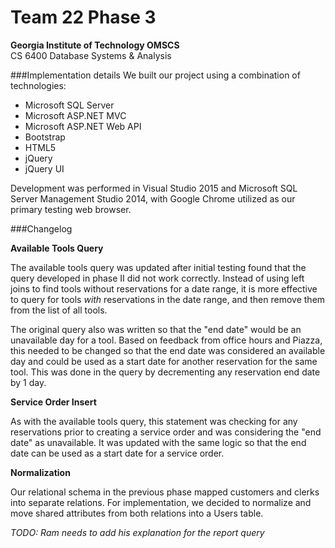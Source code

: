 Team 22 Phase 3
===

**Georgia Institute of Technology OMSCS**  
CS 6400 Database Systems & Analysis

###Implementation details
We built our project using a combination of technologies:

- Microsoft SQL Server
- Microsoft ASP.NET MVC
- Microsoft ASP.NET Web API
- Bootstrap
- HTML5
- jQuery
- jQuery UI

Development was performed in Visual Studio 2015 and Microsoft SQL Server Management Studio 2014, with Google Chrome utilized as our primary testing web browser.

###Changelog

**Available Tools Query**

The available tools query was updated after initial testing found that the query developed in phase II did not work correctly.
Instead of using left joins to find tools without reservations for a date range, it is more effective to query for tools *with* reservations 
in the date range, and then remove them from the list of all tools. 

The original query also was written so that the "end date" would be an unavailable day for a tool.  Based on feedback from office hours
and Piazza, this needed to be changed so that the end date was considered an available day and could be used as a start date for another reservation for the same tool.  This was done in the query by decrementing any reservation end date by 1 day.

**Service Order Insert**

As with the available tools query, this statement was checking for any reservations prior to creating a service order and was considering the "end date" as unavailable.  It was updated with the same logic 
so that the end date can be used as a start date for a service order.

**Normalization**

Our relational schema in the previous phase mapped customers and clerks into separate relations.  For implementation, we decided to normalize and move shared attributes from both relations into a Users table.

*TODO: Ram needs to add his explanation for the report query*

